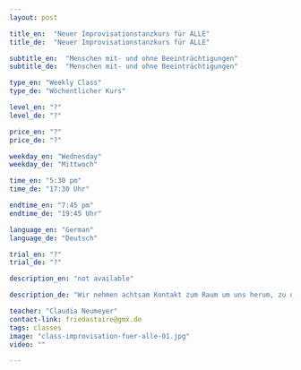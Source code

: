 ```yaml
---
layout: post

title_en:  "Neuer Improvisationstanzkurs für ALLE"
title_de:  "Neuer Improvisationstanzkurs für ALLE"

subtitle_en:  "Menschen mit- und ohne Beeinträchtigungen"
subtitle_de:  "Menschen mit- und ohne Beeinträchtigungen"

type_en: "Weekly Class"
type_de: "Wöchentlicher Kurs"

level_en: "?"
level_de: "?"

price_en: "?"
price_de: "?"

weekday_en: "Wednesday"
weekday_de: "Mittwoch"

time_en: "5:30 pm"
time_de: "17:30 Uhr"

endtime_en: "7:45 pm"
endtime_de: "19:45 Uhr"

language_en: "German"
language_de: "Deutsch"

trial_en: "?"
trial_de: "?"

description_en: "not available"

description_de: "Wir nehmen achtsam Kontakt zum Raum um uns herum, zu uns selbst und den Anderen auf und probieren in diesem geschützten Rahmen spielerisch und mit Spaß aus, welche Bewegungen mit uns selbst und den Anderen möglich sind."

teacher: "Claudia Neumeyer"
contact-link: friedastaire@gmx.de
tags: classes
image: "class-improvisation-fuer-alle-01.jpg"
video: ""

---
```




